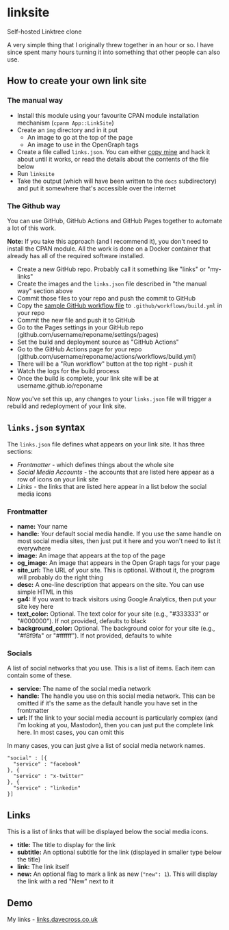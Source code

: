 # linksite

Self-hosted Linktree clone

A very simple thing that I originally threw together in an hour or so. I
have since spent many hours turning it into something that other people
can also use.

## How to create your own link site

### The manual way

* Install this module using your favourite CPAN module installation mechanism (`cpanm App::LinkSite`)
* Create an `img` directory and in it put
  * An image to go at the top of the page
  * An image to use in the OpenGraph tags
* Create a file called `links.json`. You can either [copy mine](https://github.com/davorg-cpan/app-linksite/blob/main/example/links.json) and hack it about until it works, or read the details about the contents of the file below
* Run `linksite`
* Take the output (which will have been written to the `docs` subdirectory) and put it somewhere that's accessible over the internet

### The Github way

You can use GitHub, GitHub Actions and GitHub Pages together to automate a
lot of this work.

**Note:** If you take this approach (and I recommend it), you don't need to
install the CPAN module. All the work is done on a Docker container that
already has all of the required software installed.

* Create a new GitHub repo. Probably call it something like "links" or "my-links"
* Create the images and the `links.json` file described in "the manual way" section above
* Commit those files to your repo and push the commit to GitHub
* Copy the [sample GitHub workflow file](https://github.com/davorg-cpan/app-linksite/blob/main/example/build.yml) to `.github/workflows/build.yml` in your repo
* Commit the new file and push it to GitHub
* Go to the Pages settings in your GitHub repo (github.com/username/reponame/settings/pages)
* Set the build and deployment source as "GitHub Actions"
* Go to the GitHub Actions page for your repo (github.com/username/reponame/actions/workflows/build.yml)
* There will be a "Run workflow" button at the top right - push it
* Watch the logs for the build process
* Once the build is complete, your link site will be at username.github.io/reponame

Now you've set this up, any changes to your `links.json` file will trigger a
rebuild and redeployment of your link site.

## `links.json` syntax

The `links.json` file defines what appears on your link site. It has three sections:

* *Frontmatter* - which defines things about the whole site
* *Social Media Accounts* - the accounts that are listed here appear as a row of icons on your link site
* *Links* - the links that are listed here appear in a list below the social media icons

### Frontmatter

* **name:** Your name
* **handle:** Your default social media handle. If you use the same handle on most social media sites, then just put it here and you won't need to list it everywhere
* **image:** An image that appears at the top of the page
* **og_image:** An image that appears in the Open Graph tags for your page
* **site_url:** The URL of your site. This is optional. Without it, the program will probably do the right thing
* **desc:** A one-line description that appears on the site. You can use simple HTML in this
* **ga4:** If you want to track visitors using Google Analytics, then put your site key here
* **text_color:** Optional. The text color for your site (e.g., "#333333" or "#000000"). If not provided, defaults to black
* **background_color:** Optional. The background color for your site (e.g., "#f8f9fa" or "#ffffff"). If not provided, defaults to white

### Socials

A list of social networks that you use. This is a list of items. Each item
can contain some of these.

* **service:** The name of the social media network
* **handle:** The handle you use on this social media network. This can be omitted if it's the same as the default handle you have set in the frontmatter
* **url:** If the link to your social media account is particularly complex (and I'm looking at you, Mastodon), then you can just put the complete link here. In most cases, you can omit this

In many cases, you can just give a list of social media network names.

    "social" : [{
      "service" : "facebook"
    }, {
      "service" : "x-twitter"
    }, {
      "service" : "linkedin"
    }]

## Links

This is a list of links that will be displayed below the social media icons.

* **title:** The title to display for the link
* **subtitle:** An optional subtitle for the link (displayed in smaller type below the title)
* **link:** The link itself
* **new:** An optional flag to mark a link as new (`"new": 1`). This will display the link with a red "New" next to it

## Demo

My links - [links.davecross.co.uk](https://links.davecross.co.uk/)
